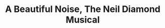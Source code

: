 ---
title: A Beautiful Noise, The Neil Diamond Musical
poster: a-beautiful-noise.jpg
description: A new musical about the life and music of iconic singer/songwriter Neil Diamond.
theater: Broadhurst Theatre
original_preview: '2022-11-02'
original_opening: '2022-12-04'
preview: '2022-11-03'
opening: '2022-12-04'
tonyaward: false
criticspick: false
tags: 
  - Musical
  - Broadway
trailer: 'https://www.youtube.com/watch?v=ICkfHpl9IKo'
website: 'https://abeautifulnoisethemusical.com'
tickets:
  - highlight: true
    info: https://rush.telecharge.com
    title: $55 Lottery
    type: digitalLottery
  - highlight: false
    info: https://www.telecharge.com/Broadway/A-Beautiful-Noise-The-Neil-Diamond-Musical
    title: $69+ Tickets
    type: regular
---